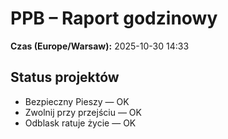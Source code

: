 # PPB – Raport godzinowy
**Czas (Europe/Warsaw):** 2025-10-30 14:33

## Status projektów
- Bezpieczny Pieszy — OK
- Zwolnij przy przejściu — OK
- Odblask ratuje życie — OK

